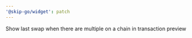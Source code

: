 ```yaml
---
'@skip-go/widget': patch
---
```


Show last swap when there are multiple on a chain in transaction preview
